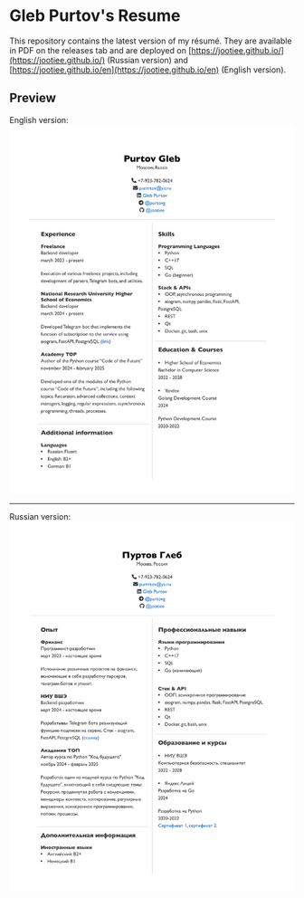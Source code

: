 # Gleb Purtov's Resume

This repository contains the latest version of my résumé. They are available in PDF on the releases tab and are deployed on [https://jootiee.github.io/](https://jootiee.github.io/) (Russian version) and [https://jootiee.github.io/en](https://jootiee.github.io/en) (English version).

## Preview
English version:
![English version](data/en.png)

---

Russian version:
![Russian version](data/ru.png)

